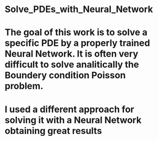 # Solve_PDEs_with_Neural_Network
# The goal of this work is to solve a specific PDE by a properly trained Neural Network. It is often very difficult to solve analitically the Boundery condition Poisson problem. 
# I used a different approach for solving it with a Neural Network obtaining great results
